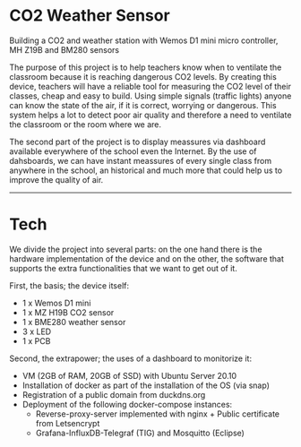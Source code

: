 # CO2 Weather Sensor
Building a CO2 and weather station with Wemos D1 mini micro controller, MH Z19B and BM280 sensors

The purpose of this project is to help teachers know when to ventilate the classroom because it is reaching dangerous CO2 levels. By creating this device, teachers will have a reliable tool for measuring the CO2 level of their classes, cheap and easy to build. 
Using simple signals (traffic lights) anyone can know the state of the air, if it is correct, worrying or dangerous. 
This system helps a lot to detect poor air quality and therefore a need to ventilate the classroom or the room where we are.

The second part of the project is to display meassures via dashboard available everywhere of the school even the Internet. By the use of dahsboards, we can have instant meassures of every single class from anywhere in the school, an historical and much more that could help us to improve the quality of air.

---

# Tech


We divide the project into several parts: on the one hand there is the hardware implementation of the device and on the other, the software that supports the extra functionalities that we want to get out of it.

First, the basis; the device itself:

- 1 x Wemos D1 mini
- 1 x MZ H19B CO2 sensor
- 1 x BME280 weather sensor
- 3 x LED
- 1 x PCB

Second, the extrapower; the uses of a dashboard to monitorize it:

- VM (2GB of RAM, 20GB of SSD) with Ubuntu Server 20.10
- Installation of docker as part of the installation of the OS (via snap)
- Registration of a public domain from duckdns.org
- Deployment of the following docker-compose instances: 
    - Reverse-proxy-server implemented with nginx + Public certificate from Letsencrypt 
    - Grafana-InfluxDB-Telegraf (TIG) and Mosquitto (Eclipse)
